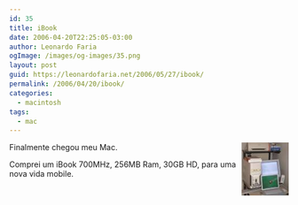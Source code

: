 ```yaml
---
id: 35
title: iBook
date: 2006-04-20T22:25:05-03:00
author: Leonardo Faria
ogImage: /images/og-images/35.png
layout: post
guid: https://leonardofaria.net/2006/05/27/ibook/
permalink: /2006/04/20/ibook/
categories:
  - macintosh
tags:
  - mac
---
```

<img src="/wp-content/uploads/2006/05/homeoffice.thumbnail.jpg" align="right" alt="Home Office" />

Finalmente chegou meu Mac. 

Comprei um iBook 700MHz, 256MB Ram, 30GB HD, para uma nova vida mobile.
